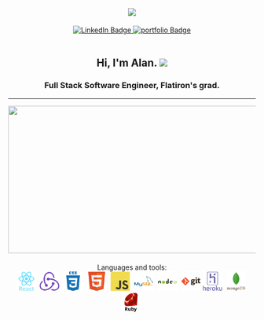 <div id="header-gif" align="center">
  <img src="https://media.tenor.com/y2JXkY1pXkwAAAAM/cat-computer.gif" width="100"/>
</div>

<br> 

  <div id="badges" align="center">
  <a href="https://www.linkedin.com/in/alantmatos">
    <img src="https://img.shields.io/badge/-Linkedin-blue" alt="LinkedIn Badge"/>
  </a>
  <a href="https://courageous-alpaca-aca2e9.netlify.app/">
    <img src="https://img.shields.io/badge/-Portfolio-red" alt="portfolio Badge"/>
  </a>
</div>

<br>

<div align="center">
  <h2> Hi, I'm Alan.
    <img src="https://media.giphy.com/media/hvRJCLFzcasrR4ia7z/giphy.gif" width="30px"/>
    </h2>
  <h3> Full Stack Software Engineer, Flatiron's grad. </h3>
</div>

- - -

<div align="center">
  <img src="https://media3.giphy.com/media/cNfIqjpCY1zqfaLmd8/giphy.gif?cid=790b7611be4c19c346c22881b612aea1f6bc3eeefd572f7b&rid=giphy.gif&ct=g" width="600" height="300"/>
</div>


<br>


<div align="center">
  Languages and tools:
  <br>
<div>
  <img src="https://github.com/devicons/devicon/blob/master/icons/react/react-original-wordmark.svg" title="React" alt="React" width="40" height="40"/>&nbsp;
  <img src="https://github.com/devicons/devicon/blob/master/icons/redux/redux-original.svg" title="Redux" alt="Redux " width="40" height="40"/>&nbsp;
  <img src="https://github.com/devicons/devicon/blob/master/icons/css3/css3-plain-wordmark.svg"  title="CSS3" alt="CSS" width="40" height="40"/>&nbsp;
  <img src="https://github.com/devicons/devicon/blob/master/icons/html5/html5-original.svg" title="HTML5" alt="HTML" width="40" height="40"/>&nbsp;
  <img src="https://github.com/devicons/devicon/blob/master/icons/javascript/javascript-original.svg" title="JavaScript" alt="JavaScript" width="40" height="40"/>&nbsp;
  <img src="https://github.com/devicons/devicon/blob/master/icons/mysql/mysql-original-wordmark.svg" title="MySQL"  alt="MySQL" width="40" height="40"/>&nbsp;
  <img src="https://github.com/devicons/devicon/blob/master/icons/nodejs/nodejs-original-wordmark.svg" title="NodeJS" alt="NodeJS" width="40" height="40"/>&nbsp;
  <img src="https://github.com/devicons/devicon/blob/master/icons/git/git-original-wordmark.svg" title="Git" **alt="Git" width="40" height="40"/>  
  <img src="https://raw.githubusercontent.com/devicons/devicon/1119b9f84c0290e0f0b38982099a2bd027a48bf1/icons/heroku/heroku-original-wordmark.svg" title="Heroku" alt="Heroku" width="40" height="40"/>&nbsp;
  <img src="https://raw.githubusercontent.com/devicons/devicon/1119b9f84c0290e0f0b38982099a2bd027a48bf1/icons/mongodb/mongodb-original-wordmark.svg" title="MongoDB" alt="mongodb" width="40" height="40"/>&nbsp;  
   <img src="https://raw.githubusercontent.com/devicons/devicon/1119b9f84c0290e0f0b38982099a2bd027a48bf1/icons/ruby/ruby-original-wordmark.svg" title="Ruby" alt="Ruby" width="40" height="40"/>&nbsp;
</div>



  </div>
  <br>
  







<!--

  [![Top Langs](https://github-readme-stats.vercel.app/api/top-langs/?username=alantmatos)](https://github.com/anuraghazra/github-readme-stats)

<img src="https://komarev.com/ghpvc/?username=alantmatos&style=flat-square&color=blue" alt=""/>
**alantmatos/alantmatos** is a ✨ _special_ ✨ repository because its `README.md` (this file) appears on your GitHub profile.

Here are some ideas to get you started:

- 🔭 I’m currently working on ...
- 🌱 I’m currently learning ...
- 👯 I’m looking to collaborate on ...
- 🤔 I’m looking for help with ...
- 💬 Ask me about ...
- 📫 How to reach me: ...
- 😄 Pronouns: ...
- ⚡ Fun fact: ...
-->
